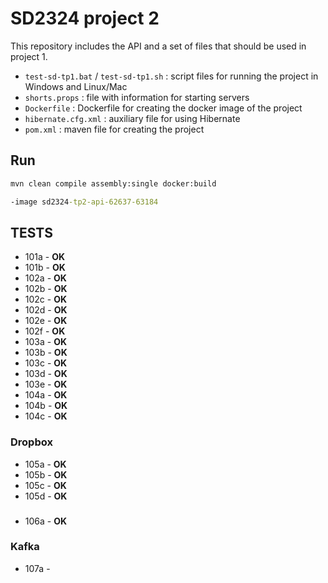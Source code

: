 # SD2324 project 2

This repository includes the API and a set of files that should be used in project 1.

* ```test-sd-tp1.bat``` / ```test-sd-tp1.sh``` :  script files for running the project in Windows and Linux/Mac
* ```shorts.props``` : file with information for starting servers
* ```Dockerfile``` : Dockerfile for creating the docker image of the project
* ```hibernate.cfg.xml``` : auxiliary file for using Hibernate
* ```pom.xml``` : maven file for creating the project

## Run

```cmd
mvn clean compile assembly:single docker:build
```

```cmd
-image sd2324-tp2-api-62637-63184
```

## TESTS

* 101a - **OK**
* 101b - **OK**
* 102a - **OK**
* 102b - **OK**
* 102c - **OK**
* 102d - **OK**
* 102e - **OK**
* 102f - **OK**
* 103a - **OK**
* 103b - **OK**
* 103c - **OK**
* 103d - **OK**
* 103e - **OK**
* 104a - **OK**
* 104b - **OK**
* 104c - **OK**

### Dropbox

* 105a - **OK**
* 105b - **OK**
* 105c - **OK**
* 105d - **OK**

### 

* 106a - **OK**

### Kafka

* 107a -
